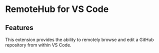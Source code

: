 # RemoteHub for VS Code

## Features

This extension provides the ability to remotely browse and edit a GitHub repository from within VS Code.
